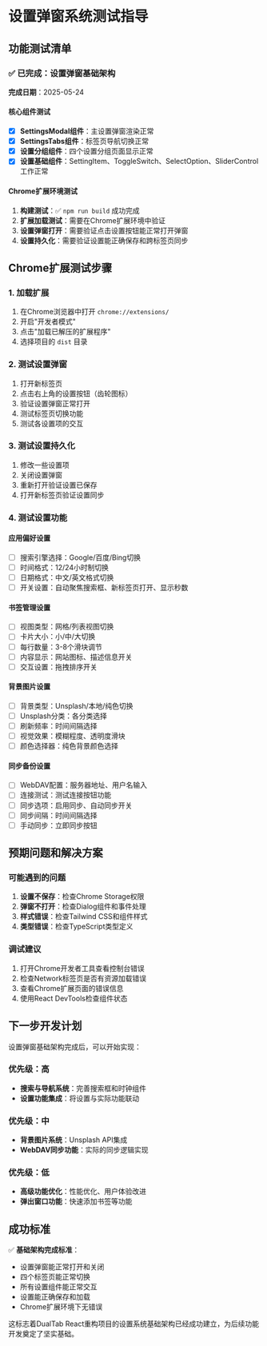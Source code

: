 # 设置弹窗系统测试指导

## 功能测试清单

### ✅ 已完成：设置弹窗基础架构
**完成日期**：2025-05-24

#### 核心组件测试
- [x] **SettingsModal组件**：主设置弹窗渲染正常
- [x] **SettingsTabs组件**：标签页导航切换正常  
- [x] **设置分组组件**：四个设置分组页面显示正常
- [x] **设置基础组件**：SettingItem、ToggleSwitch、SelectOption、SliderControl工作正常

#### Chrome扩展环境测试
1. **构建测试**：✅ `npm run build` 成功完成
2. **扩展加载测试**：需要在Chrome扩展环境中验证
3. **设置弹窗打开**：需要验证点击设置按钮能正常打开弹窗
4. **设置持久化**：需要验证设置能正确保存和跨标签页同步

## Chrome扩展测试步骤

### 1. 加载扩展
1. 在Chrome浏览器中打开 `chrome://extensions/`
2. 开启"开发者模式"
3. 点击"加载已解压的扩展程序"
4. 选择项目的 `dist` 目录

### 2. 测试设置弹窗
1. 打开新标签页
2. 点击右上角的设置按钮（齿轮图标）
3. 验证设置弹窗正常打开
4. 测试标签页切换功能
5. 测试各设置项的交互

### 3. 测试设置持久化
1. 修改一些设置项
2. 关闭设置弹窗
3. 重新打开验证设置已保存
4. 打开新标签页验证设置同步

### 4. 测试设置功能
#### 应用偏好设置
- [ ] 搜索引擎选择：Google/百度/Bing切换
- [ ] 时间格式：12/24小时制切换
- [ ] 日期格式：中文/英文格式切换
- [ ] 开关设置：自动聚焦搜索框、新标签页打开、显示秒数

#### 书签管理设置
- [ ] 视图类型：网格/列表视图切换
- [ ] 卡片大小：小/中/大切换
- [ ] 每行数量：3-8个滑块调节
- [ ] 内容显示：网站图标、描述信息开关
- [ ] 交互设置：拖拽排序开关

#### 背景图片设置
- [ ] 背景类型：Unsplash/本地/纯色切换
- [ ] Unsplash分类：各分类选择
- [ ] 刷新频率：时间间隔选择
- [ ] 视觉效果：模糊程度、透明度滑块
- [ ] 颜色选择器：纯色背景颜色选择

#### 同步备份设置
- [ ] WebDAV配置：服务器地址、用户名输入
- [ ] 连接测试：测试连接按钮功能
- [ ] 同步选项：启用同步、自动同步开关
- [ ] 同步间隔：时间间隔选择
- [ ] 手动同步：立即同步按钮

## 预期问题和解决方案

### 可能遇到的问题
1. **设置不保存**：检查Chrome Storage权限
2. **弹窗不打开**：检查Dialog组件和事件处理
3. **样式错误**：检查Tailwind CSS和组件样式
4. **类型错误**：检查TypeScript类型定义

### 调试建议
1. 打开Chrome开发者工具查看控制台错误
2. 检查Network标签页是否有资源加载错误
3. 查看Chrome扩展页面的错误信息
4. 使用React DevTools检查组件状态

## 下一步开发计划

设置弹窗基础架构完成后，可以开始实现：

### 优先级：高
- **搜索与导航系统**：完善搜索框和时钟组件
- **设置功能集成**：将设置与实际功能联动

### 优先级：中
- **背景图片系统**：Unsplash API集成
- **WebDAV同步功能**：实际的同步逻辑实现

### 优先级：低  
- **高级功能优化**：性能优化、用户体验改进
- **弹出窗口功能**：快速添加书签等功能

## 成功标准

✅ **基础架构完成标准**：
- 设置弹窗能正常打开和关闭
- 四个标签页能正常切换
- 所有设置组件能正常交互
- 设置能正确保存和加载
- Chrome扩展环境下无错误

这标志着DualTab React重构项目的设置系统基础架构已经成功建立，为后续功能开发奠定了坚实基础。
